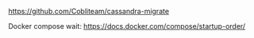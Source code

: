 https://github.com/Cobliteam/cassandra-migrate

Docker compose wait: https://docs.docker.com/compose/startup-order/
